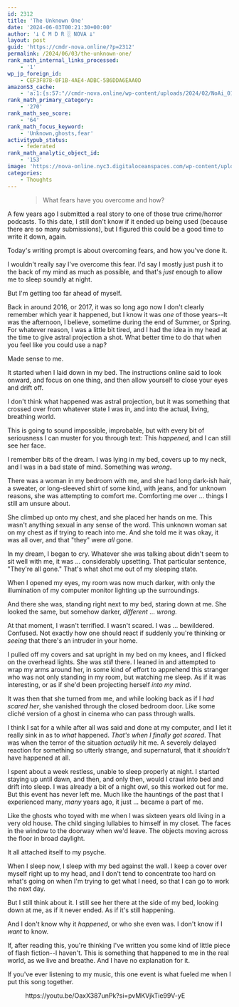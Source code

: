 ```yaml
---
id: 2312
title: 'The Unknown One'
date: '2024-06-03T00:21:30+00:00'
author: '𐕣 C M D R ░ NOVA 𐕣'
layout: post
guid: 'https://cmdr-nova.online/?p=2312'
permalink: /2024/06/03/the-unknown-one/
rank_math_internal_links_processed:
    - '1'
wp_jp_foreign_id:
    - CEF3F878-0F1B-4AE4-ADBC-5B6DDA6EAA0D
amazonS3_cache:
    - 'a:1:{s:57:"//cmdr-nova.online/wp-content/uploads/2024/02/NoAi_01.png";a:1:{s:9:"timestamp";i:1721683343;}}'
rank_math_primary_category:
    - '270'
rank_math_seo_score:
    - '64'
rank_math_focus_keyword:
    - 'Unknown,ghosts,fear'
activitypub_status:
    - federated
rank_math_analytic_object_id:
    - '153'
image: 'https://nova-online.nyc3.digitaloceanspaces.com/wp-content/uploads/2024/06/03002035/Screenshot-from-2024-06-02-20-20-08.png'
categories:
    - Thoughts
---
```


<!-- wp:pullquote -->
<figure class="wp-block-pullquote"><blockquote><p>What fears have you overcome and how?</p></blockquote></figure>
<!-- /wp:pullquote -->

<!-- wp:paragraph -->
<p>A few years ago I submitted a real story to one of those true crime/horror podcasts. To this date, I still don't know if it ended up being used (because there are so many submissions), but I figured this could be a good time to write it down, again.</p>
<!-- /wp:paragraph -->

<!-- wp:paragraph -->
<p>Today's writing prompt is about overcoming fears, and how you've done it.</p>
<!-- /wp:paragraph -->

<!-- wp:paragraph -->
<p>I wouldn't really say I've overcome this fear. I'd say I mostly just push it to the back of my mind as much as possible, and that's <em>just</em> enough to allow me to sleep soundly at night.</p>
<!-- /wp:paragraph -->

<!-- wp:paragraph -->
<p>But I'm getting too far ahead of myself.</p>
<!-- /wp:paragraph -->

<!-- wp:paragraph -->
<p>Back in around 2016, or 2017, it was so long ago now I don't clearly remember which year it happened, but I know it was <em>one</em> of those years--It was the afternoon, I believe, sometime during the end of Summer, or Spring. For whatever reason, I was a little bit tired, and I had the idea in my head at the time to give astral projection a shot. What better time to do that when you feel like you could use a nap?</p>
<!-- /wp:paragraph -->

<!-- wp:paragraph -->
<p>Made sense to me.</p>
<!-- /wp:paragraph -->

<!-- wp:paragraph -->
<p>It started when I laid down in my bed. The instructions online said to look onward, and focus on one thing, and then allow yourself to close your eyes and drift off.</p>
<!-- /wp:paragraph -->

<!-- wp:paragraph -->
<p>I don't think what happened was astral projection, but it was something that crossed over from whatever state I was in, and into the actual, living, breathing world.</p>
<!-- /wp:paragraph -->

<!-- wp:paragraph -->
<p>This is going to sound impossible, improbable, but with every bit of seriousness I can muster for you through text: This <em>happened</em>, and I can still see her face.</p>
<!-- /wp:paragraph -->

<!-- wp:paragraph -->
<p>I remember bits of the dream. I was lying in my bed, covers up to my neck, and I was in a bad state of mind. Something was <em>wrong</em>.</p>
<!-- /wp:paragraph -->

<!-- wp:paragraph -->
<p>There was a woman in my bedroom with me, and she had long dark-ish hair, a sweater, or long-sleeved shirt of some kind, with jeans, and for unknown reasons, she was attempting to comfort me. Comforting me over ... things I still am unsure about.</p>
<!-- /wp:paragraph -->

<!-- wp:paragraph -->
<p>She climbed up onto my chest, and she placed her hands on me. This wasn't anything sexual in any sense of the word. This unknown woman sat on my chest as if trying to reach into me. And she told me it was okay, it was all over, and that "they" were <em>all</em> gone.</p>
<!-- /wp:paragraph -->

<!-- wp:paragraph -->
<p>In my dream, I began to cry. Whatever she was talking about didn't seem to sit well with me, it was ... considerably upsetting. That particular sentence, "They're all gone." That's what shot me out of my sleeping state.</p>
<!-- /wp:paragraph -->

<!-- wp:paragraph -->
<p>When I opened my eyes, my room was now much darker, with only the illumination of my computer monitor lighting up the surroundings.</p>
<!-- /wp:paragraph -->

<!-- wp:paragraph -->
<p>And there she was, standing right next to my bed, staring down at me. She looked the same, but somehow darker, <em>different</em> ... <em>wrong.</em></p>
<!-- /wp:paragraph -->

<!-- wp:paragraph -->
<p>At that moment, I wasn't terrified. I wasn't scared. I was ... bewildered. Confused. Not exactly how one should react if suddenly you're thinking or <em>seeing</em> that there's an intruder in your home.</p>
<!-- /wp:paragraph -->

<!-- wp:paragraph -->
<p>I pulled off my covers and sat upright in my bed on my knees, and I flicked on the overhead lights. She was <em>still</em> there. I leaned in and attempted to wrap my arms around her, in some kind of effort to apprehend this stranger who was not only standing in my room, but watching me sleep. As if it was interesting, or as if she'd been projecting herself <em>into my mind</em>.</p>
<!-- /wp:paragraph -->

<!-- wp:paragraph -->
<p>It was then that she turned from me, and while looking back as if I <em>had scared her</em>, she vanished through the closed bedroom door. Like some cliché version of a ghost in cinema who can pass through walls.</p>
<!-- /wp:paragraph -->

<!-- wp:paragraph -->
<p>I think I sat for a while after all was said and done at my computer, and I let it really sink in as to <em>what</em> happened. <em>That's when I finally got scared</em>. That was when the terror of the situation <em>actually</em> hit me. A severely delayed reaction for something so utterly strange, and supernatural, that it <em>shouldn't</em> have happened at all.</p>
<!-- /wp:paragraph -->

<!-- wp:paragraph -->
<p>I spent about a week restless, unable to sleep properly at night. I started staying up until dawn, and then, and only then, would I crawl into bed and drift into sleep. I was already a bit of a night owl, so this worked out for me. But this event has never left me. Much like the hauntings of the past that I experienced many, <em>many </em>years ago, it just ... became a part of me.</p>
<!-- /wp:paragraph -->

<!-- wp:paragraph -->
<p>Like the ghosts who toyed with me when I was sixteen years old living in a very old house. The child singing lullabies to himself in my closet. The faces in the window to the doorway when we'd leave. The objects moving across the floor in broad daylight.</p>
<!-- /wp:paragraph -->

<!-- wp:paragraph -->
<p>It all attached itself to my psyche.</p>
<!-- /wp:paragraph -->

<!-- wp:paragraph -->
<p>When I sleep now, I sleep with my bed against the wall. I keep a cover over myself right up to my head, and I don't tend to concentrate too hard on what's going on when I'm trying to get what I need, so that I can go to work the next day.</p>
<!-- /wp:paragraph -->

<!-- wp:paragraph -->
<p>But I still think about it. I still see her there at the side of my bed, looking down at me, as if it never ended. As if it's still happening.</p>
<!-- /wp:paragraph -->

<!-- wp:paragraph -->
<p>And I don't know why it <em>happened</em>, or who she even was. I don't know if I <em>want</em> to know.</p>
<!-- /wp:paragraph -->

<!-- wp:paragraph -->
<p>If, after reading this, you're thinking I've written you some kind of little piece of flash fiction--I haven't. This is something that happened to me in the real world, as we live and breathe. And I have no explanation for it.</p>
<!-- /wp:paragraph -->

<!-- wp:paragraph -->
<p>If you've ever listening to my music, this one event is what fueled me when I put this song together.</p>
<!-- /wp:paragraph -->

<!-- wp:embed {"url":"https://youtu.be/OaxX387unPk?si=pvMKVjkTie99V-yE","type":"video","providerNameSlug":"youtube","responsive":true,"align":"center","className":"wp-embed-aspect-16-9 wp-has-aspect-ratio"} -->
<figure class="wp-block-embed aligncenter is-type-video is-provider-youtube wp-block-embed-youtube wp-embed-aspect-16-9 wp-has-aspect-ratio"><div class="wp-block-embed__wrapper">
https://youtu.be/OaxX387unPk?si=pvMKVjkTie99V-yE
</div></figure>
<!-- /wp:embed -->
